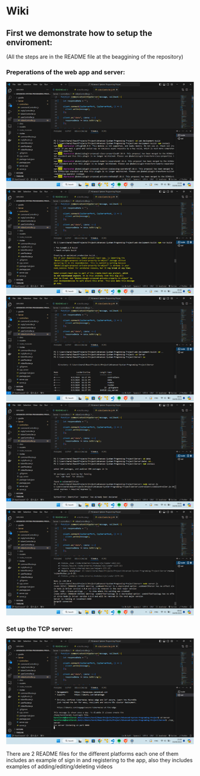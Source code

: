 # Wiki

## First we demonstrate how to setup the enviroment:

(All the steps are in the README file at the beaggining of the repository)

### Preperations of the web app and server:

![alt text](proofs/Screenshot_87.png)
![alt text](proofs/Screenshot_88.png)
![alt text](proofs/Screenshot_89.png)
![alt text](proofs/Screenshot_90.png)
![alt text](proofs/Screenshot_91.png)

### Set up the TCP server:

![alt text](proofs/Screenshot_86.png)

There are 2 README files for the different platforms each one of them includes an example of sign in and registering to the app, also they includes examples of adding/editing/deleting videos
